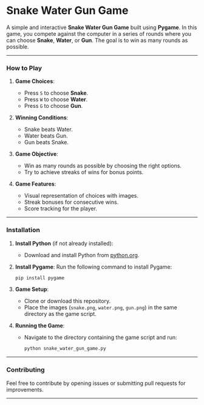 # Snake Water Gun Game

A simple and interactive **Snake Water Gun Game** built using **Pygame**. In this game, you compete against the computer in a series of rounds where you can choose **Snake**, **Water**, or **Gun**. The goal is to win as many rounds as possible.

---

### **How to Play**

1. **Game Choices**:
   - Press `S` to choose **Snake**.
   - Press `W` to choose **Water**.
   - Press `G` to choose **Gun**.
   
2. **Winning Conditions**:
   - Snake beats Water.
   - Water beats Gun.
   - Gun beats Snake.

3. **Game Objective**:
   - Win as many rounds as possible by choosing the right options.
   - Try to achieve streaks of wins for bonus points.

4. **Game Features**:
   - Visual representation of choices with images.
   - Streak bonuses for consecutive wins.
   - Score tracking for the player.

---

### **Installation**

1. **Install Python** (if not already installed):
   - Download and install Python from [python.org](https://www.python.org/).

2. **Install Pygame**:
   Run the following command to install Pygame:
   ```bash
   pip install pygame
   ```

3. **Game Setup**:
   - Clone or download this repository.
   - Place the images (`snake.png`, `water.png`, `gun.png`) in the same directory as the game script.

4. **Running the Game**:
   - Navigate to the directory containing the game script and run:
     ```bash
     python snake_water_gun_game.py
     ```

---

### **Contributing**
Feel free to contribute by opening issues or submitting pull requests for improvements.

---

